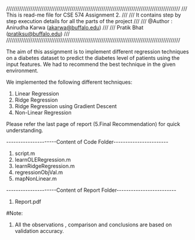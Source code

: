 /////////////////////////////////////////////////////////////////////////////////////////////
///				This is read-me file for CSE 574 Assignment 2.							  ///
///		It contains step by step execution details for all the parts of the project		  ///
///				@Author : Anirudha Karwa (akarwa@buffalo.edu)							  ///
///						  Pratik Bhat (pratiksu@buffalo.edu)							  ///
/////////////////////////////////////////////////////////////////////////////////////////////

The aim of this assignment is to implement different regression techniques on a diabetes dataset 
to predict the diabetes level of patients using the input features. We had to recommend the 
best technique in the given environment.

We implemented the following different techniques:
1. Linear Regression
2. Ridge Regression
3. Ridge Regression using Gradient Descent
4. Non-Linear Regression 

Please refer the last page of report (5.Final Recommendation) for quick understanding.

---------------------Content of Code Folder-----------------------
1. script.m
2. learnOLERegression.m
3. learnRidgeRegression.m
4. regressionObjVal.m
5. mapNonLinear.m


---------------------Content of Report Folder-------------------------
1. Report.pdf

#Note:
1. All the observations , comparison and conclusions are based on validation accuracy.
